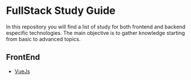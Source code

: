 # FullStack Study Guide

In this repository you will find a list of study for both frontend and backend especific technologies. The main objective is to gather knowledge starting from basic to advanced topics.

## FrontEnd

 - [VueJs](./vuejs)